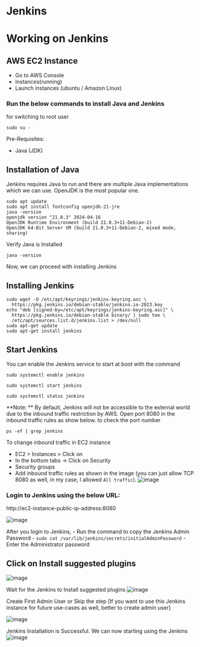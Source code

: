 # Jenkins

# Working on Jenkins

## AWS EC2 Instance

- Go to AWS Console
- Instances(running)
- Launch instances (ubuntu / Amazon Linux)

### Run the below commands to install Java and Jenkins

for switching to root user
```
sudo su -
```
Pre-Requisites:
 - Java (JDK)
## Installation of Java
Jenkins requires Java to run and there are multiple Java implementations which we can use. OpenJDK is the most popular one.

```
sudo apt update
sudo apt install fontconfig openjdk-21-jre
java -version
openjdk version "21.0.3" 2024-04-16
OpenJDK Runtime Environment (build 21.0.3+11-Debian-2)
OpenJDK 64-Bit Server VM (build 21.0.3+11-Debian-2, mixed mode, sharing)
```
Verify Java is Installed

```
java -version
```
Now, we can proceed with installing Jenkins

## Installing Jenkins
```
sudo wget -O /etc/apt/keyrings/jenkins-keyring.asc \
  https://pkg.jenkins.io/debian-stable/jenkins.io-2023.key
echo "deb [signed-by=/etc/apt/keyrings/jenkins-keyring.asc]" \
  https://pkg.jenkins.io/debian-stable binary/ | sudo tee \
  /etc/apt/sources.list.d/jenkins.list > /dev/null
sudo apt-get update
sudo apt-get install jenkins
```
## Start Jenkins
You can enable the Jenkins service to start at boot with the command
```
sudo systemctl enable jenkins
```
```
sudo systemctl start jenkins
```
```
sudo systemctl status jenkins
```
**Note: ** By default, Jenkins will not be accessible to the external world due to the inbound traffic restriction by AWS. Open port 8080 in the inbound traffic rules as show below.
to check the port number
```
ps -ef | grep jenkins
```
To change inbound traffic in EC2 instance

- EC2 > Instances > Click on <Instance-ID>
- In the bottom tabs -> Click on Security
- Security groups
- Add inbound traffic rules as shown in the image (you can just allow TCP 8080 as well, in my case, I allowed `All traffic`).
![image](https://github.com/user-attachments/assets/33d6f52f-114b-4752-b004-7b40b74ecb18)

### Login to Jenkins using the below URL:
http://ec2-instance-public-ip-address:8080 

![image](https://github.com/user-attachments/assets/ad6cfd82-ebef-4b03-b670-74558edaad8e)

After you login to Jenkins, 
      - Run the command to copy the Jenkins Admin Password - `sudo cat /var/lib/jenkins/secrets/initialAdminPassword`
      - Enter the Administrator password
      
## Click on Install suggested plugins
![image](https://github.com/user-attachments/assets/3f4e6362-84f9-4bb8-a782-dc915d6fdfed)

Wait for the Jenkins to Install suggested plugins
![image](https://github.com/user-attachments/assets/6e29d7d2-195f-4b51-9295-33a0d84125a7)

Create First Admin User or Skip the step [If you want to use this Jenkins instance for future use-cases as well, better to create admin user]

![image](https://github.com/user-attachments/assets/215a5b86-b4b2-4bea-8c18-9b33ecec1617)

Jenkins Installation is Successful. We can now starting using the Jenkins
![image](https://github.com/user-attachments/assets/ff6bcc00-4500-465a-9c33-2609c3a6bdc2)


  

